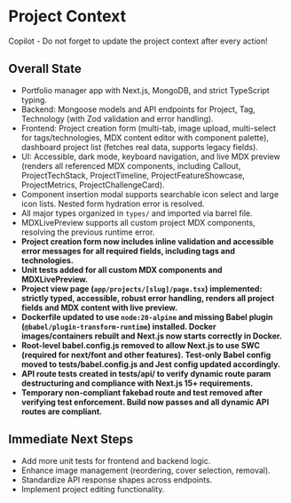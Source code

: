 # Project Context

Copilot - Do not forget to update the project context after every action!

## Overall State

- Portfolio manager app with Next.js, MongoDB, and strict TypeScript typing.
- Backend: Mongoose models and API endpoints for Project, Tag, Technology (with Zod validation and error handling).
- Frontend: Project creation form (multi-tab, image upload, multi-select for tags/technologies, MDX content editor with component palette), dashboard project list (fetches real data, supports legacy fields).
- UI: Accessible, dark mode, keyboard navigation, and live MDX preview (renders all referenced MDX components, including Callout, ProjectTechStack, ProjectTimeline, ProjectFeatureShowcase, ProjectMetrics, ProjectChallengeCard).
- Component insertion modal supports searchable icon select and large icon lists. Nested form hydration error is resolved.
- All major types organized in `types/` and imported via barrel file.
- MDXLivePreview supports all custom project MDX components, resolving the previous runtime error.
- **Project creation form now includes inline validation and accessible error messages for all required fields, including tags and technologies.**
- **Unit tests added for all custom MDX components and MDXLivePreview.**
- **Project view page (`app/projects/[slug]/page.tsx`) implemented: strictly typed, accessible, robust error handling, renders all project fields and MDX content with live preview.**
- **Dockerfile updated to use `node:20-alpine` and missing Babel plugin (`@babel/plugin-transform-runtime`) installed. Docker images/containers rebuilt and Next.js now starts correctly in Docker.**
- **Root-level babel.config.js removed to allow Next.js to use SWC (required for next/font and other features). Test-only Babel config moved to **tests**/babel.config.js and Jest config updated accordingly.**
- **API route tests created in **tests**/api/ to verify dynamic route param destructuring and compliance with Next.js 15+ requirements.**
- **Temporary non-compliant fakebad route and test removed after verifying test enforcement. Build now passes and all dynamic API routes are compliant.**

## Immediate Next Steps

- Add more unit tests for frontend and backend logic.
- Enhance image management (reordering, cover selection, removal).
- Standardize API response shapes across endpoints.
- Implement project editing functionality.
